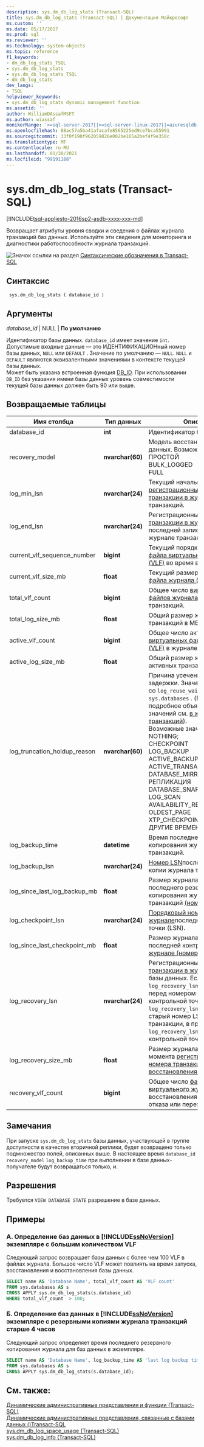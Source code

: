 ```yaml
---
description: sys.dm_db_log_stats (Transact-SQL)
title: sys.dm_db_log_stats (Transact-SQL) | Документация Майкрософт
ms.custom: ''
ms.date: 05/17/2017
ms.prod: sql
ms.reviewer: ''
ms.technology: system-objects
ms.topic: reference
f1_keywords:
- dm_db_log_stats_TSQL
- sys.dm_db_log_stats
- sys.dm_db_log_stats_TSQL
- dm_db_log_stats
dev_langs:
- TSQL
helpviewer_keywords:
- sys.dm_db_log_stats dynamic management function
ms.assetid: ''
author: WilliamDAssafMSFT
ms.author: wiassaf
monikerRange: '>=sql-server-2017||>=sql-server-linux-2017||=azuresqldb-mi-current'
ms.openlocfilehash: 88ac57a5ba41afacafe8565225ed9ce7bca55991
ms.sourcegitcommit: 33f0f190f962059826e002be165a2bef4f9e350c
ms.translationtype: MT
ms.contentlocale: ru-RU
ms.lasthandoff: 01/30/2021
ms.locfileid: "99191188"
---
```

# <a name="sysdm_db_log_stats-transact-sql"></a>sys.dm_db_log_stats (Transact-SQL)   
[!INCLUDE[tsql-appliesto-2016sp2-asdb-xxxx-xxx-md](../../includes/tsql-appliesto-2016sp2-asdb-xxxx-xxx-md.md)]

Возвращает атрибуты уровня сводки и сведения о файлах журнала транзакций баз данных. Используйте эти сведения для мониторинга и диагностики работоспособности журнала транзакций.   
  
 ![Значок ссылки на раздел](../../database-engine/configure-windows/media/topic-link.gif "Значок ссылки на раздел") [Синтаксические обозначения в Transact-SQL](../../t-sql/language-elements/transact-sql-syntax-conventions-transact-sql.md)  
  
## <a name="syntax"></a>Синтаксис  
  
```  
 sys.dm_db_log_stats ( database_id )
```  
  
## <a name="arguments"></a>Аргументы  

*database_id* | NULL | **По умолчанию**

Идентификатор базы данных. `database_id` имеет значение `int`. Допустимые входные данные — это ИДЕНТИФИКАЦИОНный номер базы данных, `NULL` или `DEFAULT` . Значение по умолчанию — `NULL`. `NULL` и `DEFAULT` являются эквивалентными значениями в контексте текущей базы данных.  
Может быть указана встроенная функция [DB_ID](../../t-sql/functions/db-id-transact-sql.md). При использовании `DB_ID` без указания имени базы данных уровень совместимости текущей базы данных должен быть 90 или выше.

  
## <a name="tables-returned"></a>Возвращаемые таблицы  
  
|Имя столбца|Тип данных|Описание|  
|-----------------|---------------|-----------------|  
|database_id    |**int**    |Идентификатор базы данных |  
|recovery_model |**nvarchar(60)**   |   Модель восстановления базы данных. Возможные значения: <br /> ПРОСТОЙ<br /> BULK_LOGGED <br /> FULL |  
|log_min_lsn    |**nvarchar(24)**   |   Текущий начальный [регистрационный номер транзакции в журнале](../../relational-databases/sql-server-transaction-log-architecture-and-management-guide.md#Logical_Arch) в журнале транзакций.|  
|log_end_lsn    |**nvarchar(24)**   |   Регистрационный [номер транзакции в журнале (LSN)](../../relational-databases/sql-server-transaction-log-architecture-and-management-guide.md#Logical_Arch) последней записи журнала в журнале транзакций.|  
|current_vlf_sequence_number    |**bigint** |   Текущий порядковый номер [файла виртуального журнала (VLF)](../../relational-databases/sql-server-transaction-log-architecture-and-management-guide.md#physical_arch) во время выполнения.|  
|current_vlf_size_mb    |**float**  |   Текущий размер [виртуального файла журнала (VLF)](../../relational-databases/sql-server-transaction-log-architecture-and-management-guide.md#physical_arch) в МБ.|   
|total_vlf_count    |**bigint** |   Общее число [виртуальных файлов журнала (VLF)](../../relational-databases/sql-server-transaction-log-architecture-and-management-guide.md#physical_arch) в журнале транзакций. |  
|total_log_size_mb  |**float**  |   Общий размер журнала транзакций в МБ. |  
|active_vlf_count   |**bigint** |   Общее число активных [виртуальных файлов журнала (VLF)](../../relational-databases/sql-server-transaction-log-architecture-and-management-guide.md#physical_arch) в журнале транзакций.|  
|active_log_size_mb |**float**  |   Общий размер журнала активных транзакций в МБ.|  
|log_truncation_holdup_reason   |**nvarchar(60)**   |   Причина усечения журнала задержки. Значение совпадает со  `log_reuse_wait_desc` столбцом `sys.databases` .  (Более подробное объяснение этих значений см. [в журнале транзакций](../../relational-databases/logs/the-transaction-log-sql-server.md)). <br />Возможные значения: <br />NOTHING;<br />CHECKPOINT<br />LOG_BACKUP<br />ACTIVE_BACKUP_OR_RESTORE<br />ACTIVE_TRANSACTION<br />DATABASE_MIRRORING<br />РЕПЛИКАЦИЯ<br />DATABASE_SNAPSHOT_CREATION<br />LOG_SCAN<br />AVAILABILITY_REPLICA<br />OLDEST_PAGE<br />XTP_CHECKPOINT<br />ДРУГИЕ ВРЕМЕННЫЕ |  
|log_backup_time    |**datetime**   |   Время последнего резервного копирования журнала транзакций.|   
|log_backup_lsn |**nvarchar(24)**   |   [Номер LSN](../../relational-databases/sql-server-transaction-log-architecture-and-management-guide.md#Logical_Arch)последней резервной копии журнала транзакций.|   
|log_since_last_log_backup_mb   |**float**  |   Размер журнала в МБ с момента последнего резервного копирования журнала транзакций [(номер LSN)](../../relational-databases/sql-server-transaction-log-architecture-and-management-guide.md#Logical_Arch).|  
|log_checkpoint_lsn |**nvarchar(24)**   |   [Порядковый номер транзакции в журнале](../../relational-databases/sql-server-transaction-log-architecture-and-management-guide.md#Logical_Arch)последней контрольной точки (LSN).|  
|log_since_last_checkpoint_mb   |**float**  |   Размер журнала в МБ с момента последней контрольной точки в [журнале (номер LSN)](../../relational-databases/sql-server-transaction-log-architecture-and-management-guide.md#Logical_Arch).|  
|log_recovery_lsn   |**nvarchar(24)**   |   Регистрационный [номер транзакции в журнале (LSN)](../../relational-databases/sql-server-transaction-log-architecture-and-management-guide.md#Logical_Arch) базы данных. Если `log_recovery_lsn` происходит перед номером LSN контрольной точки, то `log_recovery_lsn` это самый старый номер LSN активной транзакции, в противном случае `log_recovery_lsn` — номер LSN контрольной точки.|  
|log_recovery_size_mb   |**float**  |   Размер журнала в МБ, начиная с момента [регистрационного номера транзакции в журнале восстановления журнала (LSN)](../../relational-databases/sql-server-transaction-log-architecture-and-management-guide.md#Logical_Arch).|  
|recovery_vlf_count |**bigint** |   Общее число [файлов виртуального журнала (VLF)](../../relational-databases/sql-server-transaction-log-architecture-and-management-guide.md#physical_arch) для восстановления при отработке отказа или перезапуске сервера. |  


## <a name="remarks"></a>Замечания
При запуске `sys.dm_db_log_stats` базы данных, участвующей в группе доступности в качестве вторичной реплики, будет возвращено только подмножество полей, описанных выше.  В настоящее время `database_id` `recovery_model` `log_backup_time` при выполнении в базе данных-получателе будут возвращаться только, и.   

## <a name="permissions"></a>Разрешения  
Требуется `VIEW DATABASE STATE` разрешение в базе данных.   
  
## <a name="examples"></a>Примеры  

### <a name="a-determining-databases-in-a-ssnoversion-instance-with-high-number-of-vlfs"></a>A. Определение баз данных в [!INCLUDE[ssNoVersion](../../includes/ssnoversion-md.md)] экземпляре с большим количеством VLF   
Следующий запрос возвращает базы данных с более чем 100 VLF в файлах журнала. Большое число VLF может повлиять на время запуска, восстановления и восстановления базы данных.

```sql  
SELECT name AS 'Database Name', total_vlf_count AS 'VLF count' 
FROM sys.databases AS s
CROSS APPLY sys.dm_db_log_stats(s.database_id) 
WHERE total_vlf_count  > 100;
```   

### <a name="b-determining-databases-in-a-ssnoversion-instance-with-transaction-log-backups-older-than-4-hours"></a>Б. Определение баз данных в [!INCLUDE[ssNoVersion](../../includes/ssnoversion-md.md)] экземпляре с резервными копиями журнала транзакций старше 4 часов   
Следующий запрос определяет время последнего резервного копирования журнала для баз данных в экземпляре.

```sql  
SELECT name AS 'Database Name', log_backup_time AS 'last log backup time' 
FROM sys.databases AS s
CROSS APPLY sys.dm_db_log_stats(s.database_id); 
```

## <a name="see-also"></a>См. также:  
[Динамические административные представления и функции (Transact-SQL)](../../relational-databases/system-dynamic-management-views/system-dynamic-management-views.md)   
[Динамические административные представления, связанные с базами данных &#40;&#41;Transact-SQL ](../../relational-databases/system-dynamic-management-views/database-related-dynamic-management-views-transact-sql.md)   
[sys.dm_db_log_space_usage (Transact-SQL)](../../relational-databases/system-dynamic-management-views/sys-dm-db-log-space-usage-transact-sql.md)   
[sys.dm_db_log_info (Transact-SQL)](../../relational-databases/system-dynamic-management-views/sys-dm-db-log-info-transact-sql.md)    
  
